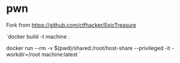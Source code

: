 # pwn



Fork from https://github.com/ctfhacker/EpicTreasure

`docker build -t machine .

docker run --rm -v $(pwd)/shared:/root/host-share --privileged -it -workdir=/root machine:latest
`
